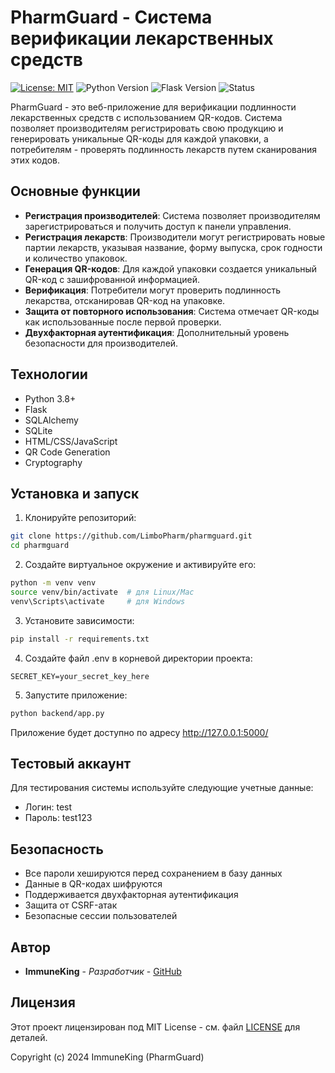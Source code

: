# PharmGuard - Система верификации лекарственных средств

[![License: MIT](https://img.shields.io/badge/License-MIT-yellow.svg)](https://opensource.org/licenses/MIT)
![Python Version](https://img.shields.io/badge/python-3.8%2B-blue)
![Flask Version](https://img.shields.io/badge/flask-latest-green)
![Status](https://img.shields.io/badge/status-active-success)

PharmGuard - это веб-приложение для верификации подлинности лекарственных средств с использованием QR-кодов. Система позволяет производителям регистрировать свою продукцию и генерировать уникальные QR-коды для каждой упаковки, а потребителям - проверять подлинность лекарств путем сканирования этих кодов.

## Основные функции

- **Регистрация производителей**: Система позволяет производителям зарегистрироваться и получить доступ к панели управления.
- **Регистрация лекарств**: Производители могут регистрировать новые партии лекарств, указывая название, форму выпуска, срок годности и количество упаковок.
- **Генерация QR-кодов**: Для каждой упаковки создается уникальный QR-код с зашифрованной информацией.
- **Верификация**: Потребители могут проверить подлинность лекарства, отсканировав QR-код на упаковке.
- **Защита от повторного использования**: Система отмечает QR-коды как использованные после первой проверки.
- **Двухфакторная аутентификация**: Дополнительный уровень безопасности для производителей.

## Технологии

- Python 3.8+
- Flask
- SQLAlchemy
- SQLite
- HTML/CSS/JavaScript
- QR Code Generation
- Cryptography

## Установка и запуск

1. Клонируйте репозиторий:
```bash
git clone https://github.com/LimboPharm/pharmguard.git
cd pharmguard
```

2. Создайте виртуальное окружение и активируйте его:
```bash
python -m venv venv
source venv/bin/activate  # для Linux/Mac
venv\Scripts\activate     # для Windows
```

3. Установите зависимости:
```bash
pip install -r requirements.txt
```

4. Создайте файл .env в корневой директории проекта:
```
SECRET_KEY=your_secret_key_here
```

5. Запустите приложение:
```bash
python backend/app.py
```

Приложение будет доступно по адресу http://127.0.0.1:5000/

## Тестовый аккаунт

Для тестирования системы используйте следующие учетные данные:
- Логин: test
- Пароль: test123

## Безопасность

- Все пароли хешируются перед сохранением в базу данных
- Данные в QR-кодах шифруются
- Поддерживается двухфакторная аутентификация
- Защита от CSRF-атак
- Безопасные сессии пользователей

## Автор

- **ImmuneKing** - *Разработчик* - [GitHub](https://github.com/ImmuneKing)

## Лицензия

Этот проект лицензирован под MIT License - см. файл [LICENSE](LICENSE) для деталей.

Copyright (c) 2024 ImmuneKing (PharmGuard) 